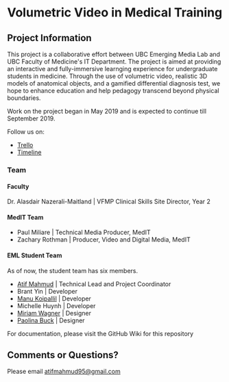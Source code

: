 # Volumetric Video in Medical Training

## Project Information

This project is a collaborative effort between UBC Emerging Media Lab and UBC Faculty of Medicine's IT Department. The project is aimed at providing an interactive and fully-immersive learnging experience for undergraduate students in medicine. Through the use of volumetric video, realistic 3D models of anatomical objects, and a gamified differential diagnosis test, we hope to enhance education and help pedagogy transcend beyond physical boundaries.

Work on the project began in May 2019 and is expected to continue till September 2019. 

Follow us on:
- [Trello](https://trello.com/b/13wR7uhF/eml-medit-volumetric-project`)
- [Timeline](https://time.graphics/line/271003)

### Team

#### Faculty

Dr. Alasdair Nazerali-Maitland | VFMP Clinical Skills Site Director, Year 2

#### MedIT Team

- Paul Miliare | Technical Media Producer, MedIT <br/>
- Zachary Rothman | Producer, Video and Digital Media, MedIT

#### EML Student Team

As of now, the student team has six members.

- [Atif Mahmud](https://www.linkedin.com/in/atifmmahmud/) | Technical Lead and Project Coordinator
- Brant Yin | Developer
- [Manu Koipallil](https://www.linkedin.com/in/manu-mahadevan-koipallil-170a2815a/) | Developer
- Michelle Huynh | Developer
- [Miriam Wagner](https://www.linkedin.com/in/miriamwagner-design/) | Designer
- [Paolina Buck](https://www.linkedin.com/in/paolina-buck-2a2696165/) | Designer

For documentation, please visit the GitHub Wiki for this repository


## Comments or Questions?

Please email atifmahmud95@gmail.com 

